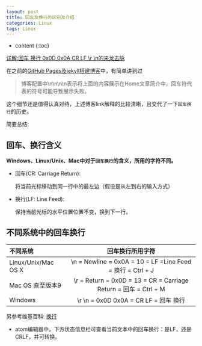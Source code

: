 ```yaml
---
layout: post
title: 回车及换行的区别及介绍
categories: Linux
tags: Linux
---
```


* content
{:toc}

[详解:回车 换行 0x0D 0x0A CR LF \r \n的来龙去脉](http://www.crifan.com/detailed_carriage_return_0x0d_0x0a_cr_lf__r__n_the_context/)

在之前的[GitHub Pages及jekyll搭建博客](https://xiaodongq.github.io/2016/04/04/github-pages&jekyll搭建博客/)中，有简单讲到过
>博客配置中\n\n\n\n表示将上面的内容展示在Home文章简介中，回车符代表的符号可能导致展示失败。

这个细节还是值得认真对待，上述博客link解释的比较清晰，且交代了一下`回车换行`的历史。

简要总结:

## 回车、换行含义

**Windows、Linux/Unix、Mac中对于`回车换行`的含义，所用的字符不同。**

* 回车(CR: Carriage Return):

  将当前光标移动到同一行中的最左边（假设是从左到右的输入方式）

* 换行(LF: Line Feed):

  保持当前光标的水平位置位置不变，换到下一行。

## 不同系统中的回车换行

| 不同系统            |                         回车换行所用字符                         |
|:--------------------|:----------------------------------------------------------------:|
| Linux/Unix/Mac OS X |    \n = Newline = 0x0A = 10 = LF =Line Feed = 换行 = Ctrl + J    |
| Mac OS 直至版本9    | \r = Return = 0x0D = 13 = CR = Carriage Return = 回车 = Ctrl + M |
| Windows             |              \r \n = 0x0D 0x0A = CR LF = 回车 换行               |

另参考维基百科: [换行](https://zh.wikipedia.org/wiki/換行)

* atom编辑器中，下方状态信息栏可查看当前文本中的回车换行：是LF，还是CRLF，并可转换。
